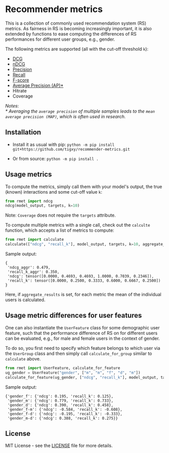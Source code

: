 # Recommender metrics

This is a collection of commonly used recommendation system (RS) metrics. 
As fairness in RS is becoming increasingly important, it is also extended by 
functions to ease computing the differences of RS performances for different 
user groups, e.g., gender.

The following metrics are supported (all with the cut-off threshold `k`):
- [DCG](https://en.wikipedia.org/wiki/Discounted_cumulative_gain#Discounted_Cumulative_Gain)
- [nDCG](https://en.wikipedia.org/wiki/Discounted_cumulative_gain#Normalized_DCG)
- [Precision](https://en.wikipedia.org/wiki/Precision_and_recall#Precision)
- [Recall](https://en.wikipedia.org/wiki/Precision_and_recall#Recall)
- [F-score](https://en.wikipedia.org/wiki/F-score#Definition)
- [Average Precision (AP)*](https://en.wikipedia.org/wiki/Evaluation_measures_(information_retrieval)#Average_precision)
- Hitrate
- Coverage

_Notes_:  
*\* Averaging the `average precision` of multiple samples leads to the `mean average precision (MAP)`, 
which is often used in research.*

## Installation
- Install it as usual with pip:
```python -m pip install git+https://github.com/tigxy/recommender-metrics.git```

- Or from source:
```python -m pip install .```

## Usage metrics

To compute the metrics, simply call them with your model's output, the
true (known) interactions and some cut-off value `k`:
```py
from rmet import ndcg
ndcg(model_output, targets, k=10)
```
Note: `Coverage` does not require the `targets` attribute.

To compute multiple metrics with a single call, check out the `calculte` function,
which accepts a list of metrics to compute:
```py
from rmet import calculate
calculate(["ndcg", "recall_k"], model_output, targets, k=10, aggregate_results=False)
```

Sample output:
```
{
 'ndcg_aggr': 0.479,
 'recall_k_aggr': 0.350,
 'ndcg': tensor([0.0000, 0.4693, 0.4693, 1.0000, 0.7039, 0.2346]),
 'recall_k': tensor([0.0000, 0.2500, 0.3333, 0.6000, 0.6667, 0.2500])
}
```

Here, if `aggregate_results` is set, for each metric the mean of the 
individual users is calculated.

## Usage metric differences for user features

One can also instantiate the `UserFeature` class for some demographic user feature,
such that the performance difference of RS on for different users can be 
evaluated, e.g., for male and female users in the context of gender.

To do so, you first need to specify which feature belongs to which user via the 
`UserGroup` class and then simply call `calculate_for_group` similar to `calculate` above.

```py
from rmet import UserFeature, calculate_for_feature
ug_gender = UserFeature("gender", ["m", "m", "f", "d", "m"])
calculate_for_feature(ug_gender, ["ndcg", "recall_k"], model_output, targets, k=10)
```

Sample output:

```
{'gender_f': {'ndcg': 0.195, 'recall_k': 0.125},
 'gender_m': {'ndcg': 0.779, 'recall_k': 0.733},
 'gender_d': {'ndcg': 0.390, 'recall_k': 0.458},
 'gender_f-m': {'ndcg': -0.584, 'recall_k': -0.608},
 'gender_f-d': {'ndcg': -0.195, 'recall_k': -0.333},
 'gender_m-d': {'ndcg': 0.388, 'recall_k': 0.275}}
```

## License
MIT License - see the [LICENSE](/LICENSE) file for more details.